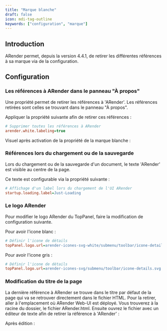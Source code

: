 ```yaml
---
title: "Marque blanche"
draft: false
icon: mdi-tag-outline
keywords: ["configuration", "marque"]
---
```


## Introduction

ARender permet, depuis la version 4.4.1, de retirer les différentes références à sa marque via de la configuration.

## Configuration

### Les références à ARender dans le panneau "À propos"

Une propriété permet de retirer les références à 'ARender'. Les références retirées sont celles se trouvant dans le panneau "À propos".

Appliquer la propriété suivante afin de retirer ces références : 

```cfg
# Supprimer toutes les références à ARender
arender.white.labeling=true
```



Visuel après activation de la propriété de la marque blanche : 



### Références lors du chargement ou de la sauvegarde


Lors du chargement ou de la sauvegarde d'un document, le texte 'ARender' est visible au centre de la page.


Ce texte est configurable via la propriété suivante :


```cfg
# Affichage d'un label lors du chargement de l'UI ARender
startup.loading.label=Just-Loading
```




### Le logo ARender


Pour modifier le logo ARender du TopPanel, faire la modification de configuration suivante.


Pour avoir l'icone blanc :

```cfg
# Définir l'icone de détails
topPanel.logo.url=arender-icones-svg-white/submenu/toolbar/icone-details.svg
```



Pour avoir l'icone gris :

```cfg
# Définir l'icone de détails
topPanel.logo.url=arender-icones-svg/submenu/toolbar/icone-details.svg
```



### Modification du titre de la page

La dernière référence à ARender se trouve dans le titre par défaut de la page qui va se retrouver directement dans le fichier HTML. Pour la retirer, aller à l'emplacement où ARender Web-UI est déployé. Vous trouverez à la racine du dossier, le fichier ARender.html. Ensuite ouvrez le fichier avec un éditeur de texte afin de retirer la référence à 'ARender' :


Après édition : 


